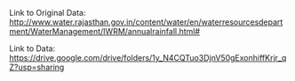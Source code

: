 Link to Original Data: http://www.water.rajasthan.gov.in/content/water/en/waterresourcesdepartment/WaterManagement/IWRM/annualrainfall.html#

Link to Data: https://drive.google.com/drive/folders/1y_N4CQTuo3DjnV50gExonhiffKrjr_qZ?usp=sharing

